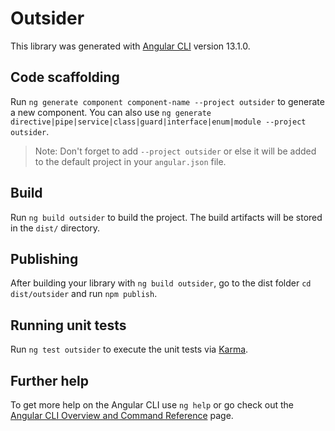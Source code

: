 # Outsider

This library was generated with [Angular CLI](https://github.com/angular/angular-cli) version 13.1.0.

## Code scaffolding

Run `ng generate component component-name --project outsider` to generate a new component. You can also use `ng generate directive|pipe|service|class|guard|interface|enum|module --project outsider`.
> Note: Don't forget to add `--project outsider` or else it will be added to the default project in your `angular.json` file. 

## Build

Run `ng build outsider` to build the project. The build artifacts will be stored in the `dist/` directory.

## Publishing

After building your library with `ng build outsider`, go to the dist folder `cd dist/outsider` and run `npm publish`.

## Running unit tests

Run `ng test outsider` to execute the unit tests via [Karma](https://karma-runner.github.io).

## Further help

To get more help on the Angular CLI use `ng help` or go check out the [Angular CLI Overview and Command Reference](https://angular.io/cli) page.
